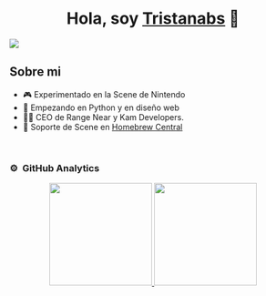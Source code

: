 <div align="center">
<h1 align="center">Hola, soy <a href="https://linktr.ee/Tristanabs">Tristanabs</a> 👋</h1>
</div>
<img src="https://i.imgur.com/DG1o02b.png">


## Sobre mi

- 🎮 Experimentado en la Scene de Nintendo
- 🐍 Empezando en Python y en diseño web
- 🧑‍💼 CEO de Range Near y Kam Developers.
- 💬 Soporte de Scene en [Homebrew Central](https://discord.gg/QuMxeWGAMF)
<br>


### ⚙️ &nbsp;GitHub Analytics

<p align="center">
<a href="https://github.com/Tristanabs">
  <img height="180em" src="https://github-readme-stats-eight-theta.vercel.app/api?username=Tristanabs&show_icons=true&theme=algolia&include_all_commits=true&count_private=true"/>
  <img height="180em" src="https://github-readme-stats-eight-theta.vercel.app/api/top-langs/?username=Tristanabs&layout=compact&langs_count=8&theme=algolia"/>
</a>
</p>
